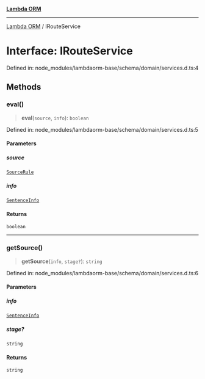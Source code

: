 [**Lambda ORM**](../README.md)

***

[Lambda ORM](../README.md) / IRouteService

# Interface: IRouteService

Defined in: node\_modules/lambdaorm-base/schema/domain/services.d.ts:4

## Methods

### eval()

> **eval**(`source`, `info`): `boolean`

Defined in: node\_modules/lambdaorm-base/schema/domain/services.d.ts:5

#### Parameters

##### source

[`SourceRule`](SourceRule.md)

##### info

[`SentenceInfo`](SentenceInfo.md)

#### Returns

`boolean`

***

### getSource()

> **getSource**(`info`, `stage?`): `string`

Defined in: node\_modules/lambdaorm-base/schema/domain/services.d.ts:6

#### Parameters

##### info

[`SentenceInfo`](SentenceInfo.md)

##### stage?

`string`

#### Returns

`string`
